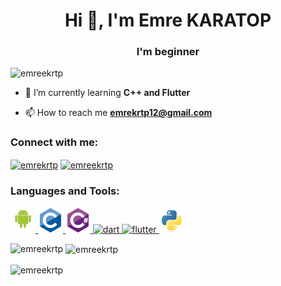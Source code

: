 <h1 align="center">Hi 👋, I'm Emre KARATOP</h1>
<h3 align="center">I'm beginner</h3>

<p align="left"> <img src="https://komarev.com/ghpvc/?username=emreekrtp&label=Profile%20views&color=0e75b6&style=flat" alt="emreekrtp" /> </p>

- 🌱 I’m currently learning **C++ and Flutter**

- 📫 How to reach me **emrekrtp12@gmail.com**

<h3 align="left">Connect with me:</h3>
<p align="left">
<a href="https://twitter.com/emrekrtp" target="blank"><img align="center" src="https://raw.githubusercontent.com/rahuldkjain/github-profile-readme-generator/master/src/images/icons/Social/twitter.svg" alt="emrekrtp" height="30" width="40" /></a>
<a href="https://instagram.com/emreekrtp" target="blank"><img align="center" src="https://raw.githubusercontent.com/rahuldkjain/github-profile-readme-generator/master/src/images/icons/Social/instagram.svg" alt="emreekrtp" height="30" width="40" /></a>
</p>

<h3 align="left">Languages and Tools:</h3>
<p align="left"> <a href="https://developer.android.com" target="_blank" rel="noreferrer"> <img src="https://raw.githubusercontent.com/devicons/devicon/master/icons/android/android-original-wordmark.svg" alt="android" width="40" height="40"/> </a> <a href="https://www.cprogramming.com/" target="_blank" rel="noreferrer"> <img src="https://raw.githubusercontent.com/devicons/devicon/master/icons/c/c-original.svg" alt="c" width="40" height="40"/> </a> <a href="https://www.w3schools.com/cs/" target="_blank" rel="noreferrer"> <img src="https://raw.githubusercontent.com/devicons/devicon/master/icons/csharp/csharp-original.svg" alt="csharp" width="40" height="40"/> </a> <a href="https://dart.dev" target="_blank" rel="noreferrer"> <img src="https://www.vectorlogo.zone/logos/dartlang/dartlang-icon.svg" alt="dart" width="40" height="40"/> </a> <a href="https://flutter.dev" target="_blank" rel="noreferrer"> <img src="https://www.vectorlogo.zone/logos/flutterio/flutterio-icon.svg" alt="flutter" width="40" height="40"/> </a> <a href="https://www.python.org" target="_blank" rel="noreferrer"> <img src="https://raw.githubusercontent.com/devicons/devicon/master/icons/python/python-original.svg" alt="python" width="40" height="40"/> </a> </p>

<p><img align="left" src="https://github-readme-stats.vercel.app/api/top-langs?username=emreekrtp&show_icons=true&locale=en&layout=compact" alt="emreekrtp" /></p>

<p>&nbsp;<img align="center" src="https://github-readme-stats.vercel.app/api?username=emreekrtp&show_icons=true&locale=en" alt="emreekrtp" /></p>

<p><img align="center" src="https://github-readme-streak-stats.herokuapp.com/?user=emreekrtp&" alt="emreekrtp" /></p>

